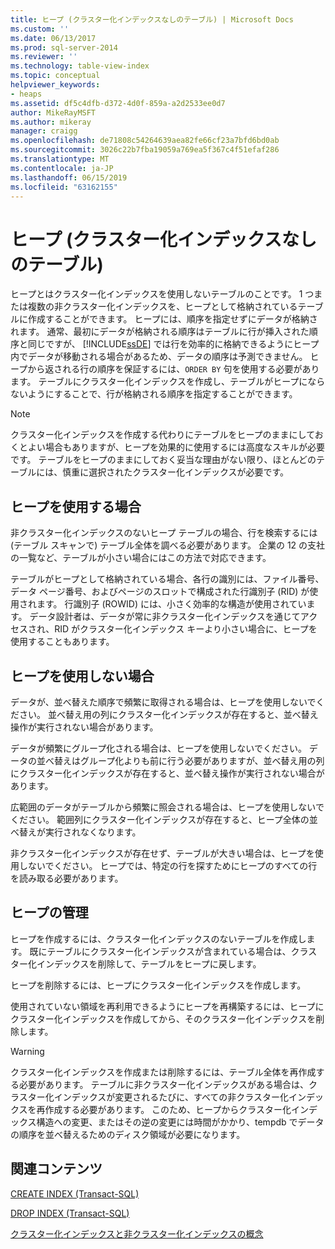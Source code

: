 ```yaml
---
title: ヒープ (クラスター化インデックスなしのテーブル) | Microsoft Docs
ms.custom: ''
ms.date: 06/13/2017
ms.prod: sql-server-2014
ms.reviewer: ''
ms.technology: table-view-index
ms.topic: conceptual
helpviewer_keywords:
- heaps
ms.assetid: df5c4dfb-d372-4d0f-859a-a2d2533ee0d7
author: MikeRayMSFT
ms.author: mikeray
manager: craigg
ms.openlocfilehash: de71808c54264639aea82fe66cf23a7bfd6bd0ab
ms.sourcegitcommit: 3026c22b7fba19059a769ea5f367c4f51efaf286
ms.translationtype: MT
ms.contentlocale: ja-JP
ms.lasthandoff: 06/15/2019
ms.locfileid: "63162155"
---
```

# <a name="heaps-tables-without-clustered-indexes"></a>ヒープ (クラスター化インデックスなしのテーブル)
  ヒープとはクラスター化インデックスを使用しないテーブルのことです。 1 つまたは複数の非クラスター化インデックスを、ヒープとして格納されているテーブルに作成することができます。 ヒープには、順序を指定せずにデータが格納されます。 通常、最初にデータが格納される順序はテーブルに行が挿入された順序と同じですが、 [!INCLUDE[ssDE](../../includes/ssde-md.md)] では行を効率的に格納できるようにヒープ内でデータが移動される場合があるため、データの順序は予測できません。 ヒープから返される行の順序を保証するには、`ORDER BY` 句を使用する必要があります。 テーブルにクラスター化インデックスを作成し、テーブルがヒープにならないようにすることで、行が格納される順序を指定することができます。  
  
> [!NOTE]  
>  クラスター化インデックスを作成する代わりにテーブルをヒープのままにしておくとよい場合もありますが、ヒープを効果的に使用するには高度なスキルが必要です。 テーブルをヒープのままにしておく妥当な理由がない限り、ほとんどのテーブルには、慎重に選択されたクラスター化インデックスが必要です。  
  
## <a name="when-to-use-a-heap"></a>ヒープを使用する場合  
 非クラスター化インデックスのないヒープ テーブルの場合、行を検索するには (テーブル スキャンで) テーブル全体を調べる必要があります。 企業の 12 の支社の一覧など、テーブルが小さい場合にはこの方法で対応できます。  
  
 テーブルがヒープとして格納されている場合、各行の識別には、ファイル番号、データ ページ番号、およびページのスロットで構成された行識別子 (RID) が使用されます。 行識別子 (ROWID) には、小さく効率的な構造が使用されています。 データ設計者は、データが常に非クラスター化インデックスを通じてアクセスされ、RID がクラスター化インデックス キーより小さい場合に、ヒープを使用することもあります。  
  
## <a name="when-not-to-use-a-heap"></a>ヒープを使用しない場合  
 データが、並べ替えた順序で頻繁に取得される場合は、ヒープを使用しないでください。 並べ替え用の列にクラスター化インデックスが存在すると、並べ替え操作が実行されない場合があります。  
  
 データが頻繁にグループ化される場合は、ヒープを使用しないでください。 データの並べ替えはグループ化よりも前に行う必要がありますが、並べ替え用の列にクラスター化インデックスが存在すると、並べ替え操作が実行されない場合があります。  
  
 広範囲のデータがテーブルから頻繁に照会される場合は、ヒープを使用しないでください。  範囲列にクラスター化インデックスが存在すると、ヒープ全体の並べ替えが実行されなくなります。  
  
 非クラスター化インデックスが存在せず、テーブルが大きい場合は、ヒープを使用しないでください。 ヒープでは、特定の行を探すためにヒープのすべての行を読み取る必要があります。  
  
## <a name="managing-heaps"></a>ヒープの管理  
 ヒープを作成するには、クラスター化インデックスのないテーブルを作成します。 既にテーブルにクラスター化インデックスが含まれている場合は、クラスター化インデックスを削除して、テーブルをヒープに戻します。  
  
 ヒープを削除するには、ヒープにクラスター化インデックスを作成します。  
  
 使用されていない領域を再利用できるようにヒープを再構築するには、ヒープにクラスター化インデックスを作成してから、そのクラスター化インデックスを削除します。  
  
> [!WARNING]  
>  クラスター化インデックスを作成または削除するには、テーブル全体を再作成する必要があります。 テーブルに非クラスター化インデックスがある場合は、クラスター化インデックスが変更されるたびに、すべての非クラスター化インデックスを再作成する必要があります。 このため、ヒープからクラスター化インデックス構造への変更、またはその逆の変更には時間がかかり、tempdb でデータの順序を並べ替えるためのディスク領域が必要になります。  
  
## <a name="related-content"></a>関連コンテンツ  
 [CREATE INDEX &#40;Transact-SQL&#41;](/sql/t-sql/statements/create-index-transact-sql)  
  
 [DROP INDEX &#40;Transact-SQL&#41;](/sql/t-sql/statements/drop-index-transact-sql)  
  
 [クラスター化インデックスと非クラスター化インデックスの概念](clustered-and-nonclustered-indexes-described.md)  
  
  
